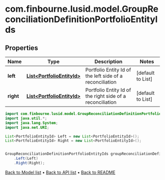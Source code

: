 # com.finbourne.lusid.model.GroupReconciliationDefinitionPortfolioEntityIds

## Properties

Name | Type | Description | Notes
------------ | ------------- | ------------- | -------------
**left** | [**List&lt;PortfolioEntityId&gt;**](PortfolioEntityId.md) | Portfolio Entity Id of the left side of a reconciliation | [default to List<PortfolioEntityId>]
**right** | [**List&lt;PortfolioEntityId&gt;**](PortfolioEntityId.md) | Portfolio Entity Id of the right side of a reconciliation | [default to List<PortfolioEntityId>]

```java
import com.finbourne.lusid.model.GroupReconciliationDefinitionPortfolioEntityIds;
import java.util.*;
import java.lang.System;
import java.net.URI;

List<PortfolioEntityId> Left = new List<PortfolioEntityId>();
List<PortfolioEntityId> Right = new List<PortfolioEntityId>();


GroupReconciliationDefinitionPortfolioEntityIds groupReconciliationDefinitionPortfolioEntityIdsInstance = new GroupReconciliationDefinitionPortfolioEntityIds()
    .Left(Left)
    .Right(Right);
```


[Back to Model list](../README.md#documentation-for-models) &#8226; [Back to API list](../README.md#documentation-for-api-endpoints) &#8226; [Back to README](../README.md)
